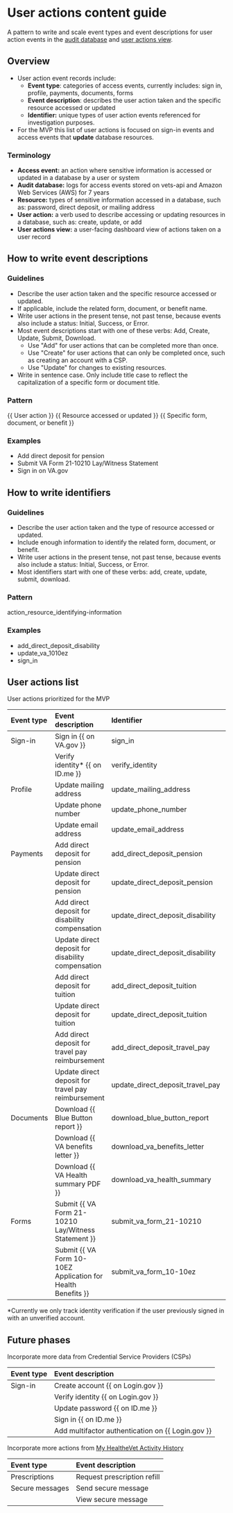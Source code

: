 # User actions content guide
A pattern to write and scale event types and event descriptions for user action events in the [audit database](https://github.com/department-of-veterans-affairs/va.gov-team/tree/master/products/identity/Products/delegate%20access%20#2-audit-database---immutable-logs-of-delegate-actions-for-compliance) and [user actions view](https://github.com/department-of-veterans-affairs/va.gov-team/tree/master/products/identity/Products/delegate%20access%20). 

## Overview
- User action event records include: 
  - **Event type**: categories of access events, currently includes: sign in, profile, payments, documents, forms
  - **Event description**: describes the user action taken and the specific resource accessed or updated
  - **Identifier:** unique types of user action events referenced for investigation purposes.
- For the MVP this list of user actions is focused on sign-in events and access events that **update** database resources.

### Terminology
- **Access event:** an action where sensitive information is accessed or updated in a database by a user or system
- **Audit database:** logs for access events stored on vets-api and Amazon Web Services (AWS) for 7 years
- **Resource:** types of sensitive information accessed in a database, such as: password, direct deposit, or mailing address
- **User action:** a verb used to describe accessing or updating resources in a database, such as: create, update, or add
- **User actions view:** a user-facing dashboard view of actions taken on a user record

## How to write event descriptions
### Guidelines
- Describe the user action taken and the specific resource accessed or updated. 
- If applicable, include the related form, document, or benefit name.
- Write user actions in the present tense, not past tense, because events also include a status: Initial, Success, or Error.
- Most event descriptions start with one of these verbs: Add, Create, Update, Submit, Download.
  - Use "Add" for user actions that can be completed more than once.
  - Use "Create" for user actions that can only be completed once, such as creating an account with a CSP.
  - Use "Update" for changes to existing resources.
- Write in sentence case. Only include title case to reflect the capitalization of a specific form or document title.

### Pattern
{{ User action }} {{ Resource accessed or updated }} {{ Specific form, document, or benefit }}

### Examples
- Add  direct deposit  for pension
- Submit VA Form 21-10210 Lay/Witness Statement
- Sign in on VA.gov

## How to write identifiers 
### Guidelines
- Describe the user action taken and the type of resource accessed or updated.
- Include enough information to identify the related form, document, or benefit.
- Write user actions in the present tense, not past tense, because events also include a status: Initial, Success, or Error.
- Most identifiers start with one of these verbs: add, create, update, submit, download.

### Pattern
action_resource_identifying-information

### Examples
- add_direct_deposit_disability
- update_va_1010ez
- sign_in


## User actions list
User actions prioritized for the MVP



|   Event type    |                   Event description                    |       Identifier    |  Implemented  |
| :-------------- | :----------------------------------------------------- | :------------------- | :------------------- |
| Sign-in         | Sign in {{ on VA.gov }}                                | sign_in              | :white_check_mark: |
|                 | Verify identity* {{ on ID.me }}                        | verify_identity      |  |
| Profile         | Update mailing address                                 | update_mailing_address |  |
|                 | Update phone number                                    | update_phone_number   |  |
|                 | Update email address                                   | update_email_address  |  |
| Payments        | Add direct deposit for pension          | add_direct_deposit_pension   |  |
|                 | Update direct deposit for pension       | update_direct_deposit_pension  |  |
|                 | Add direct deposit for disability compensation       | update_direct_deposit_disability  |  |
|                 | Update direct deposit for disability compensation       | update_direct_deposit_disability  |  |
|                 | Add direct deposit for tuition                         | add_direct_deposit_tuition     |  |
|                 | Update direct deposit for tuition                      | update_direct_deposit_tuition  |  |
|                 | Add direct deposit for travel pay reimbursement        | add_direct_deposit_travel_pay  |  |
|                 | Update direct deposit for travel pay reimbursement     | update_direct_deposit_travel_pay  |  |
| Documents       | Download {{ Blue Button report }}                      | download_blue_button_report    |  |
|                 | Download {{ VA benefits letter }}                      | download_va_benefits_letter    |  |
|                 | Download {{ VA Health summary PDF }}                   | download_va_health_summary  |  |
| Forms           | Submit {{ VA Form 21-10210 Lay/Witness Statement }}    | submit_va_form_21-10210 |  |
|                 | Submit {{ VA Form 10-10EZ Application for Health Benefits }} | submit_va_form_10-10ez |  |

*Currently we only track identity verification if the user previously signed in with an unverified account.

## Future phases

Incorporate more data from Credential Service Providers (CSPs)

|   Event type    |                   Event description                    |
| :-------------- | :----------------------------------------------------- |
| Sign-in         | Create account {{ on Login.gov }}                      |
|                 | Verify identity {{ on Login.gov }}                     |
|                 | Update password {{ on ID.me }}                         |
|                 | Sign in {{ on ID.me }}                                 |
|                 | Add multifactor authentication on {{ Login.gov }}      |

Incorporate more actions from [My HealtheVet Activity History](https://www.myhealth.va.gov/account-activity-history-summary)

|   Event type    |                   Event description                    |
| :-------------- | :----------------------------------------------------- |
| Prescriptions   | Request prescription refill                            |
| Secure messages | Send secure message                                    |
|                 | View secure message                                    |
